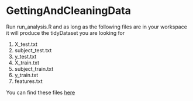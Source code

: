 GettingAndCleaningData
======================
Run run_analysis.R and as long as the following files are in your workspace it will produce the tidyDataset you are looking for

 1. X_test.txt
 2. subject_test.txt
 3. y_test.txt
 4. X_train.txt
 5. subject_train.txt
 6. y_train.txt
 7. features.txt
 
 You can find these files [here](https://d396qusza40orc.cloudfront.net/getdata%2Fprojectfiles%2FUCI%20HAR%20Dataset.zip)